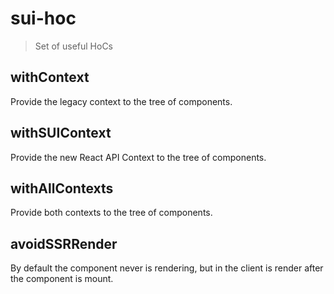 # sui-hoc

> Set of useful HoCs

## withContext

Provide the legacy context to the tree of components.

## withSUIContext

Provide the new React API Context to the tree of components.

## withAllContexts

Provide both contexts to the tree of components.

## avoidSSRRender

By default the component never is rendering, but in the client is render after the component is mount.
